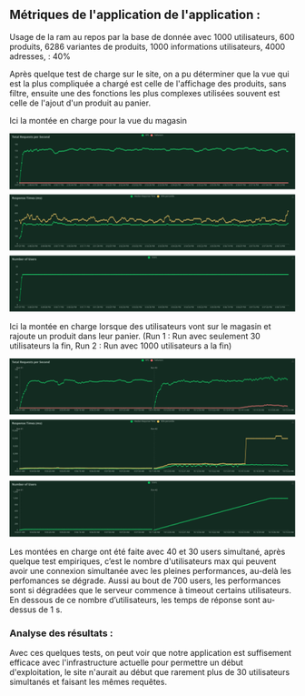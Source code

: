 ## Métriques de l'application de l'application :

Usage de la ram au repos par la base de donnée avec 1000 utilisateurs, 600 produits, 6286 variantes de produits, 1000 informations utilisateurs, 4000 adresses, : 40% 

Après quelque test de charge sur le site, on a pu déterminer que la vue qui est la plus compliquée a chargé est celle de l'affichage des produits, sans filtre, ensuite une des fonctions les plus complexes utilisées souvent est celle de l'ajout d'un produit au panier.

Ici la montée en charge pour la vue du magasin

![Graphique monté de charge 1 ](./total_requests_per_second_1673448590.png)

Ici la montée en charge lorsque des utilisateurs vont sur le magasin et rajoute un produit dans leur panier.
(Run 1 : Run avec seulement 30 utilisateurs la fin, Run 2 : Run avec 1000 utilisateurs a la fin)

![Graphique montée de charge 2](./total_requests_per_second_1673513655(1).png)

Les montées en charge ont été faite avec 40 et 30 users simultané, après quelque test empiriques, c’est le nombre d'utilisateurs max qui peuvent avoir une connexion simultanée avec les pleines performances, au-delà les perfomances se dégrade.
Aussi au bout de 700 users, les performances sont si dégradées que le serveur commence à timeout certains utilisateurs.
En dessous de ce nombre d’utilisateurs, les temps de réponse sont au-dessus de 1 s.

### Analyse des résultats :

Avec ces quelques tests, on peut voir que notre application est suffisement efficace avec l'infrastructure actuelle pour permettre un début d'exploitation, le site n'aurait au début que rarement plus de 30 utilisateurs simultanés et faisant les mêmes requêtes.